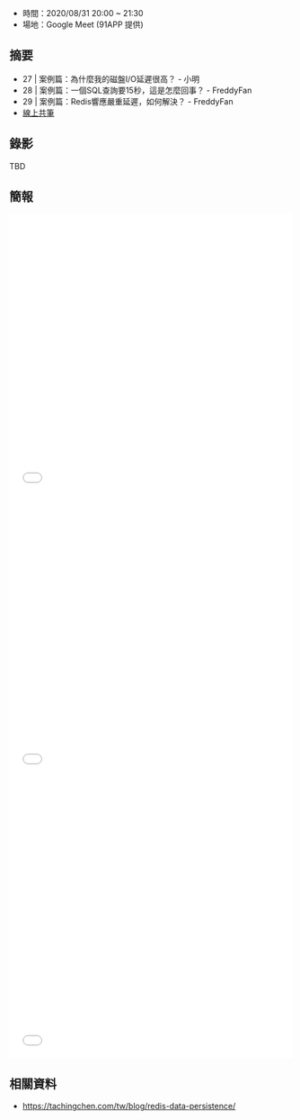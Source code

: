 
* 時間：2020/08/31 20:00 ~ 21:30
* 場地：Google Meet (91APP 提供)

## 摘要

* 27 | 案例篇：為什麼我的磁盤I/O延遲很高？ - 小明
* 28 | 案例篇：一個SQL查詢要15秒，這是怎麼回事？ - FreddyFan
* 29 | 案例篇：Redis響應嚴重延遲，如何解決？ - FreddyFan
* [線上共筆](https://hackmd.io/rrV5Bm8lRPmKgBV8JGjJXg)


## 錄影

TBD

## 簡報

<embed src="/pdf/Linux/30.pdf" type="application/pdf" width="100%" height="500px" />
<embed src="/pdf/Linux/31.pdf" type="application/pdf" width="100%" height="500px" />
<embed src="/pdf/Linux/32.pdf" type="application/pdf" width="100%" height="500px" />



## 相關資料

* https://tachingchen.com/tw/blog/redis-data-persistence/

